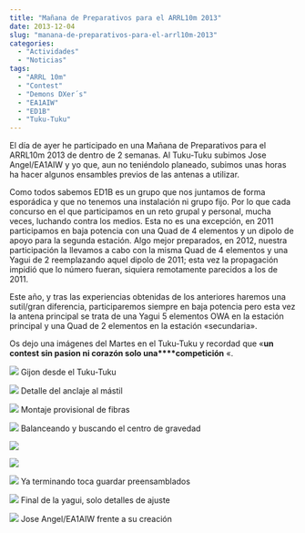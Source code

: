 ```yaml
---
title: "Mañana de Preparativos para el ARRL10m 2013"
date: 2013-12-04
slug: "manana-de-preparativos-para-el-arrl10m-2013"
categories:
  - "Actividades"
  - "Noticias"
tags:
  - "ARRL 10m"
  - "Contest"
  - "Demons DXer´s"
  - "EA1AIW"
  - "ED1B"
  - "Tuku-Tuku"
---
```


El día de ayer he participado en una Mañana de Preparativos para el ARRL10m 2013 de dentro de 2 semanas. Al Tuku-Tuku subimos Jose Angel/EA1AIW y yo que, aun no teniéndolo planeado, subimos unas horas ha hacer algunos ensambles previos de las antenas a utilizar.

Como todos sabemos ED1B es un grupo que nos juntamos de forma esporádica y que no tenemos una instalación ni grupo fijo. Por lo que cada concurso en el que participamos en un reto grupal y personal, mucha veces, luchando contra los medios. Esta no es una excepción, en 2011 participamos en baja potencia con una Quad de 4 elementos y un dipolo de apoyo para la segunda estación. Algo mejor preparados, en 2012, nuestra participación la llevamos a cabo con la misma Quad de 4 elementos y una Yagui de 2 reemplazando aquel dipolo de 2011; esta vez la propagación impidió que lo número fueran, siquiera remotamente parecidos a los de 2011.

Este año, y tras las experiencias obtenidas de los anteriores haremos una sutil/gran diferencia, participaremos siempre en baja potencia pero esta vez la antena principal se trata de una Yagui 5 elementos OWA en la estación principal y una Quad de 2 elementos en la estación «secundaria».

Os dejo una imágenes del Martes en el Tuku-Tuku y recordad que «**un contest sin pasion ni corazón solo una****competición** «.

[![](https://www.eb1tr.com/wp-content/uploads/2013/12/DSC8061-150x150.jpg)](https://www.eb1tr.com/wp-content/uploads/2013/12/DSC8061.jpg)
     Gijon desde el Tuku-Tuku 

[![](https://www.eb1tr.com/wp-content/uploads/2013/12/DSC8062-150x150.jpg)](https://www.eb1tr.com/wp-content/uploads/2013/12/DSC8062.jpg)
     Detalle del anclaje al mástil 

[![](https://www.eb1tr.com/wp-content/uploads/2013/12/DSC8063-150x150.jpg)](https://www.eb1tr.com/wp-content/uploads/2013/12/DSC8063.jpg)
     Montaje provisional de fibras 

[![](https://www.eb1tr.com/wp-content/uploads/2013/12/DSC8064-150x150.jpg)](https://www.eb1tr.com/wp-content/uploads/2013/12/DSC8064.jpg)
     Balanceando y buscando el centro de gravedad 

[![](https://www.eb1tr.com/wp-content/uploads/2013/12/DSC8066-150x150.jpg)](https://www.eb1tr.com/wp-content/uploads/2013/12/DSC8066.jpg)
  


[![](https://www.eb1tr.com/wp-content/uploads/2013/12/DSC8067-150x150.jpg)](https://www.eb1tr.com/wp-content/uploads/2013/12/DSC8067.jpg)

[![](https://www.eb1tr.com/wp-content/uploads/2013/12/DSC8068-150x150.jpg)](https://www.eb1tr.com/wp-content/uploads/2013/12/DSC8068.jpg)
     Ya terminando toca guardar preensamblados 

[![](https://www.eb1tr.com/wp-content/uploads/2013/12/DSC8073-150x150.jpg)](https://www.eb1tr.com/wp-content/uploads/2013/12/DSC8073.jpg)
     Final de la yagui, solo detalles de ajuste 

[![](https://www.eb1tr.com/wp-content/uploads/2013/12/DSC8075-150x150.jpg)](https://www.eb1tr.com/wp-content/uploads/2013/12/DSC8075.jpg)
     Jose Angel/EA1AIW frente a su creación 
  

